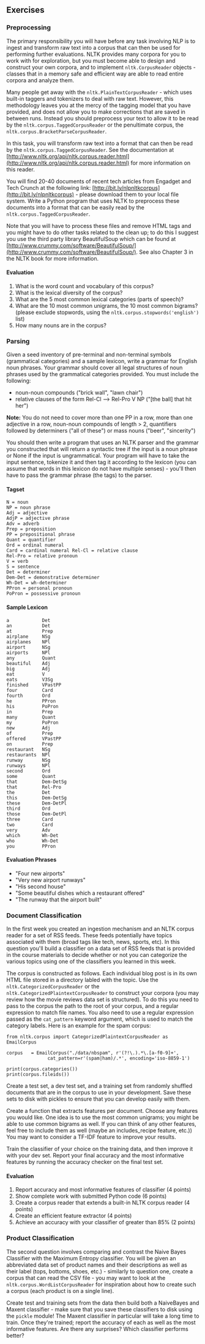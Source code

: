 ## Exercises

### Preprocessing

The primary responsibility you will have before any task involving NLP is to ingest and transform raw text into a corpus that can then be used for performing further evaluations. NLTK provides many corpora for you to work with for exploration, but you must become able to design and construct your own corpora, and to implement `nltk.CorpusReader` objects - classes that in a memory safe and efficient way are able to read entire corpora and analyze them.

Many people get away with the `nltk.PlainTextCorpusReader` - which uses built-in taggers and tokenizers to deal with raw text. However, this methodology leaves you at the mercy of the tagging model that you have provided, and does not allow you to make corrections that are saved in between runs. Instead you should preprocess your text to allow it to be read by the `nltk.corpus.TaggedCorpusReader` or the penultimate corpus, the `nltk.corpus.BracketParseCorpusReader`.

In this task, you will transform raw text into a format that can then be read by the `nltk.corpus.TaggedCorpusReader`. See the documentation at [http://www.nltk.org/api/nltk.corpus.reader.html](http://www.nltk.org/api/nltk.corpus.reader.html) for more information on this reader.

You will find 20-40 documents of recent tech articles from Engadget and Tech Crunch at the following link: [http://bit.ly/nlpnltkcorpus](http://bit.ly/nlpnltkcorpus) - please download them to your local file system. Write a Python program that uses NLTK to preprocess these documents into a format that can be easily read by the `nltk.corpus.TaggedCorpusReader`.

Note that you will have to process these files and remove HTML tags and you might have to do other tasks related to the clean up; to do this I suggest you use the third party library BeautifulSoup which can be found at [http://www.crummy.com/software/BeautifulSoup/](http://www.crummy.com/software/BeautifulSoup/). See also Chapter 3 in the NLTK book for more information.

#### Evaluation

1. What is the word count and vocabulary of this corpus?
2. What is the lexical diversity of the corpus?
3. What are the 5 most common lexical categories (parts of speech)?
4. What are the 10 most common unigrams, the 10 most common bigrams? (please exclude stopwords, using the `nltk.corpus.stopwords('english')` list)
5. How many nouns are in the corpus?

<a id='parse'></a>
### Parsing

Given a seed inventory of pre-terminal and non-terminal symbols (grammatical categories) and a sample lexicon, write a grammar for English noun phrases. Your grammar should cover all legal structures of noun phrases used by the grammatical categories provided. You must include the following:

- noun-noun compounds ("brick wall", "lawn chair")
- relative clauses of the form Rel-Cl ⟶ Rel-Pro V NP ("[the ball] that hit her")

**Note:** You do not need to cover more than one PP in a row, more than one adjective in a row, noun-noun compounds of length > 2, quantifiers followed by determiners ("all of these") or mass nouns ("beer", "sincerity")

You should then write a program that uses an NLTK parser and the grammar you constructed that will return a syntactic tree if the input is a noun phrase or None if the input is ungrammatical. Your program will have to take the input sentence, tokenize it and then tag it according to the lexicon (you can assume that words in this lexicon do not have multiple senses) - you'll then have to pass the grammar phrase (the tags) to the parser.

#### Tagset

    N = noun
    NP = noun phrase
    Adj = adjective
    AdjP = adjective phrase
    Adv = adverb
    Prep = preposition
    PP = prepositional phrase
    Quant = quantifier
    Ord = ordinal numeral
    Card = cardinal numeral	Rel-Cl = relative clause
    Rel-Pro = relative pronoun
    V = verb
    S = sentence
    Det = determiner
    Dem-Det = demonstrative determiner
    Wh-Det = wh-determiner
    PPron = personal pronoun
    PoPron = possessive pronoun

#### Sample Lexicon

    a            Det
    an           Det
    at           Prep
    airplane     NSg
    airplanes    NPl
    airport      NSg
    airports     NPl
    any          Quant
    beautiful    Adj
    big          Adj
    eat          V
    eats         V3Sg
    finished     VPastPP
    four         Card
    fourth       Ord
    he           PPron
    his          PoPron
    in           Prep
    many         Quant
    my           PoPron
    new          Adj
    of           Prep
    offered      VPastPP
    on           Prep
    restaurant   NSg
    restaurants  NPl
    runway       NSg
    runways      NPl
    second       Ord
    some         Quant
    that         Dem-DetSg
    that         Rel-Pro
    the          Det
    this         Dem-DetSg
    these        Dem-DetPl
    third        Ord
    those        Dem-DetPl
    three        Card
    two          Card
    very         Adv
    which        Wh-Det
    who          Wh-Det
    you          PPron

#### Evaluation Phrases

- "Four new airports"
- "Very new airport runways"
- "His second house"
- "Some beautiful dishes which a restaurant offered"
- "The runway that the airport built"

<a id='classify'></a>
### Document Classification

In the first week you created an ingestion mechanism and an NLTK corpus reader for a set of RSS feeds. These feeds potentially have topics associated with them (broad tags like tech, news, sports, etc). In this question you'll build a classifier on a data set of RSS feeds that is provided in the course materials to decide whether or not you can categorize the various topics using one of the classifiers you learned in this week.

The corpus is constructed as follows. Each individual blog post is in its own HTML file stored in a directory labled with the topic. Use the `nltk.CategorizedCorpusReader` or the `nltk.CategorizedPlaintextCorpusReader` to construct your corpora (you may review how the movie reviews data set is structured). To do this you need to pass to the corpus the path to the root of your corpus, and a regular expression to match file names. You also need to use a regular expression passed as the `cat_pattern` keyword argument, which is used to match the category labels. Here is an example for the spam corpus:

    from nltk.corpus import CategorizedPlaintextCorpusReader as EmailCorpus

    corpus   = EmailCorpus("./data/nbspam", r'(?!\.).*\.[a-f0-9]+',
                   cat_pattern=r'(spam|ham)/.*', encoding='iso-8859-1')

    print(corpus.categories())
    print(corpus.fileids())

Create a test set, a dev test set, and a training set from randomly shuffled documents that are in the corpus to use in your development. Save these sets to disk with pickles to ensure that you can develop easily with them.

Create a function that extracts features per document. Choose any features you would like. One idea is to use the most common unigrams; you might be able to use common bigrams as well. If you can think of any other features, feel free to include them as well (maybe an includes_recipe feature, etc.)) You may want to consider a TF-IDF feature to improve your results.

Train the classifier of your choice on the training data, and then improve it with your dev set. Report your final accuracy and the most informative features by running the accuracy checker on the final test set.

#### Evaluation

1. Report accuracy and most informative features of classifier (4 points)
2. Show complete work with submitted Python code (6 points)
3. Create a corpus reader that extends a built-in NLTK corpus reader (4 points)
4. Create an efficient feature extractor (4 points)
5. Achieve an accuracy with your classifier of greater than 85% (2 points)

### Product Classification

The second question involves comparing and contrast the Naive Bayes Classifier with the Maximum Entropy classifier. You will be given an abbreviated data set of product names and their descriptions as well as their label (tops, bottoms, shoes, etc.) - similarly to question one, create a corpus that can read the CSV file - you may want to look at the `nltk.corpus.WordListCorpusReader` for inspiration about how to create such a corpus (each product is on a single line).

Create test and training sets from the data then build both a NaiveBayes and Maxent classifier - make sure that you save these classifiers to disk using the `pickle` module! The Maxent classifier in particular will take a long time to train. Once they're trained; report the accuracy of each as well as the most informative features. Are there any surprises? Which classifier performs better?
